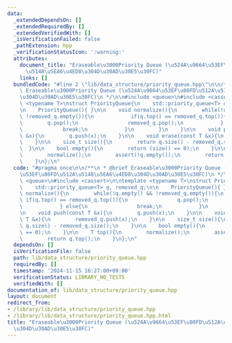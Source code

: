 ```yaml
---
data:
  _extendedDependsOn: []
  _extendedRequiredBy: []
  _extendedVerifiedWith: []
  _isVerificationFailed: false
  _pathExtension: hpp
  _verificationStatusIcon: ':warning:'
  attributes:
    document_title: "Eraseable\u3000Priority Queue (\u524A\u9664\u53EF\u80FD\u512A\
      \u5148\u5EA6\u4ED8\u304D\u30AD\u30E5\u30FC)"
    links: []
  bundledCode: "#line 2 \"lib/data_structure/priority_queue.hpp\"\n\n/**\n * @brief\
    \ Eraseable\u3000Priority Queue (\u524A\u9664\u53EF\u80FD\u512A\u5148\u5EA6\u4ED8\
    \u304D\u30AD\u30E5\u30FC)\n */\n\n#include <queue>\n#include <cassert>\n\ntemplate\
    \ <typename T>\nstruct PriorityQueue{\n    std::priority_queue<T> q, removed_q;\n\
    \n    PriorityQueue(){ }\n\n    void normalize(){\n        while(!q.empty() &&\
    \ !removed_q.empty()){\n            if(q.top() == removed_q.top()){\n        \
    \        q.pop();\n                removed_q.pop();\n            } else{\n   \
    \             break;\n            }\n        }\n    }\n\n    void push(const T\
    \ &x){\n        q.push(x);\n    }\n\n    void erase(const T &x){\n        removed_q.push(x);\n\
    \    }\n\n    size_t size(){\n        return q.size() - removed_q.size();\n  \
    \  }\n\n    bool empty(){\n        return (size() == 0);\n    }\n\n    T top(){\n\
    \        normalize();\n        assert(!q.empty());\n        return q.top();\n\
    \    }\n};\n"
  code: "#pragma once\n\n/**\n * @brief Eraseable\u3000Priority Queue (\u524A\u9664\
    \u53EF\u80FD\u512A\u5148\u5EA6\u4ED8\u304D\u30AD\u30E5\u30FC)\n */\n\n#include\
    \ <queue>\n#include <cassert>\n\ntemplate <typename T>\nstruct PriorityQueue{\n\
    \    std::priority_queue<T> q, removed_q;\n\n    PriorityQueue(){ }\n\n    void\
    \ normalize(){\n        while(!q.empty() && !removed_q.empty()){\n           \
    \ if(q.top() == removed_q.top()){\n                q.pop();\n                removed_q.pop();\n\
    \            } else{\n                break;\n            }\n        }\n    }\n\
    \n    void push(const T &x){\n        q.push(x);\n    }\n\n    void erase(const\
    \ T &x){\n        removed_q.push(x);\n    }\n\n    size_t size(){\n        return\
    \ q.size() - removed_q.size();\n    }\n\n    bool empty(){\n        return (size()\
    \ == 0);\n    }\n\n    T top(){\n        normalize();\n        assert(!q.empty());\n\
    \        return q.top();\n    }\n};\n"
  dependsOn: []
  isVerificationFile: false
  path: lib/data_structure/priority_queue.hpp
  requiredBy: []
  timestamp: '2024-11-15 16:27:00+09:00'
  verificationStatus: LIBRARY_NO_TESTS
  verifiedWith: []
documentation_of: lib/data_structure/priority_queue.hpp
layout: document
redirect_from:
- /library/lib/data_structure/priority_queue.hpp
- /library/lib/data_structure/priority_queue.hpp.html
title: "Eraseable\u3000Priority Queue (\u524A\u9664\u53EF\u80FD\u512A\u5148\u5EA6\u4ED8\
  \u304D\u30AD\u30E5\u30FC)"
---
```


